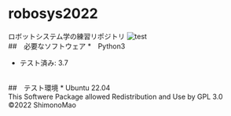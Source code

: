 # robosys2022
ロボットシステム学の練習リポジトリ
![test](https://github.com/shimotuke1535/robosys2022/actions/workflows/test.yml/badge.svg)
<br>
##　必要なソフトウェア
*　Python3
  * テスト済み: 3.7
<br>
##　テスト環境
* Ubuntu 22.04
<br>
This Softwere Package allowed Redistribution and Use by GPL 3.0
<br>
©2022 ShimonoMao
